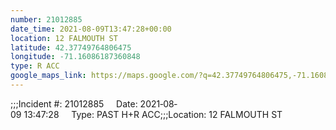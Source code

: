 ```yaml
---
number: 21012885
date_time: 2021-08-09T13:47:28+00:00
location: 12 FALMOUTH ST
latitude: 42.37749764806475
longitude: -71.16086187360848
type: R ACC
google_maps_link: https://maps.google.com/?q=42.37749764806475,-71.16086187360848
---
```


;;;Incident #: 21012885     Date: 2021‐08‐09 13:47:28     Type: PAST H+R ACC;;;Location: 12 FALMOUTH ST
